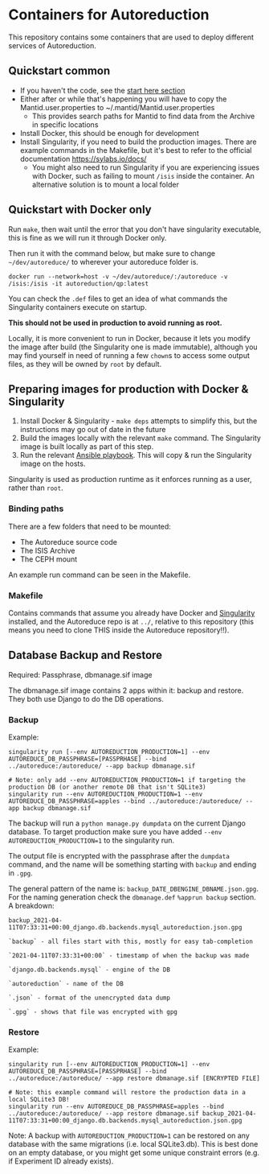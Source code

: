 # Containers for Autoreduction

This repository contains some containers that are used to deploy different services of Autoreduction.

## Quickstart common
- If you haven't the code, see the [start here section](https://github.com/ISISScientificComputing/autoreduce/wiki/Start-here-(getting-the-code---installation)#getting-the-code)
- Either after or while that's happening you will have to copy the Mantid.user.properties to ~/.mantid/Mantid.user.properties
  - This provides search paths for Mantid to find data from the Archive in specific locations
- Install Docker, this should be enough for development
- Install Singularity, if you need to build the production images. There are example commands in the Makefile, but it's best to refer to the official documentation https://sylabs.io/docs/
  - You might also need to run Singularity if you are experiencing issues with Docker, such as failing to mount `/isis` inside the container. An alternative solution is to mount a local folder 

## Quickstart with Docker only
Run `make`, then wait until the error that you don't have singularity executable, this is fine as we will run it through Docker only.

Then run it with the command below, but make sure to change `~/dev/autoreduce/` to wherever your autoreduce folder is.
```
docker run --network=host -v ~/dev/autoreduce/:/autoreduce -v /isis:/isis -it autoreduction/qp:latest
```

You can check the `.def` files to get an idea of what commands the Singularity containers execute on startup.

**This should not be used in production to avoid running as root.**

Locally, it is more convenient to run in Docker, because it lets you modify the image after build (the Singularity one is made immutable),
although you may find yourself in need of running a few `chown`s to access some output files, as they will be owned by `root` by default.

## Preparing images for production with Docker & Singularity
1. Install Docker & Singularity - `make deps` attempts to simplify this, but the instructions may go out of date in the future
2. Build the images locally with the relevant `make` command. The Singularity image is built locally as part of this step.
3. Run the relevant [Ansible playbook](https://github.com/ISISScientificComputing/ansible). This will copy & run the Singularity image on the hosts.

Singularity is used as production runtime as it enforces running as a user, rather than `root`.

### Binding paths
There are a few folders that need to be mounted:
- The Autoreduce source code
- The ISIS Archive
- The CEPH mount

An example run command can be seen in the Makefile.

### Makefile
Contains commands that assume you already have Docker and [Singularity](https://sylabs.io/guides/3.7/user-guide/quick_start.html#install-system-dependencies)
installed, and the Autoreduce repo is at `../`, relative to this repository (this means you need to clone THIS inside the Autoreduce repository!!).

## Database Backup and Restore
Required: Passphrase, dbmanage.sif image

The dbmanage.sif image contains 2 apps within it: backup and restore. They both use Django to do the DB operations.

### Backup
Example:

```
singularity run [--env AUTOREDUCTION_PRODUCTION=1] --env AUTOREDUCE_DB_PASSPHRASE=[PASSPRHASE] --bind ../autoreduce:/autoreduce/ --app backup dbmanage.sif

# Note: only add --env AUTOREDUCTION_PRODUCTION=1 if targeting the production DB (or another remote DB that isn't SQLite3)
singularity run --env AUTOREDUCTION_PRODUCTION=1 --env AUTOREDUCE_DB_PASSPHRASE=apples --bind ../autoreduce:/autoreduce/ --app backup dbmanage.sif
```

The backup will run a `python manage.py dumpdata` on the current Django database. To target production make sure you have added `--env AUTOREDUCTION_PRODUCTION=1` to the singularity run.

The output file is encrypted with the passphrase after the `dumpdata` command, and the name will be something starting with `backup` and ending in `.gpg`.

The general pattern of the name is: `backup_DATE_DBENGINE_DBNAME.json.gpg`. For the naming generation check the `dbmanage.def` `%apprun backup` section. A breakdown:

```
backup_2021-04-11T07:33:31+00:00_django.db.backends.mysql_autoreduction.json.gpg

`backup` - all files start with this, mostly for easy tab-completion

`2021-04-11T07:33:31+00:00` - timestamp of when the backup was made

`django.db.backends.mysql` - engine of the DB

`autoreduction` - name of the DB

`.json` - format of the unencrypted data dump

`.gpg` - shows that file was encrypted with gpg
```


### Restore

Example:

```
singularity run [--env AUTOREDUCTION_PRODUCTION=1] --env AUTOREDUCE_DB_PASSPHRASE=[PASSPRHASE] --bind ../autoreduce:/autoreduce/ --app restore dbmanage.sif [ENCRYPTED FILE]

# Note: this example command will restore the production data in a local SQLite3 DB!
singularity run --env AUTOREDUCE_DB_PASSPHRASE=apples --bind ../autoreduce:/autoreduce/ --app restore dbmanage.sif backup_2021-04-11T07:33:31+00:00_django.db.backends.mysql_autoreduction.json.gpg
```

Note: A backup with `AUTOREDUCTION_PRODUCTION=1` can be restored on any database with the same migrations (i.e. local SQLite3.db).
This is best done on an empty database, or you might get some unique constraint errors (e.g. if Experiment ID already exists).
